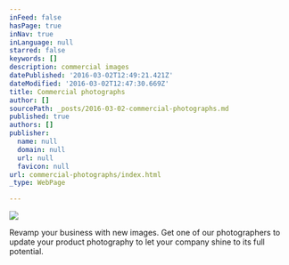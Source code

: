 ```yaml
---
inFeed: false
hasPage: true
inNav: true
inLanguage: null
starred: false
keywords: []
description: commercial images
datePublished: '2016-03-02T12:49:21.421Z'
dateModified: '2016-03-02T12:47:30.669Z'
title: Commercial photographs
author: []
sourcePath: _posts/2016-03-02-commercial-photographs.md
published: true
authors: []
publisher:
  name: null
  domain: null
  url: null
  favicon: null
url: commercial-photographs/index.html
_type: WebPage

---
```

![](https://the-grid-user-content.s3-us-west-2.amazonaws.com/67ce07a4-aa92-48b4-a7d7-9f6b76bc3ed1.jpg)

Revamp your business with new images. Get one of our photographers to update your product photography to let your company shine to its full potential.